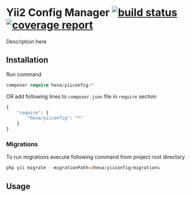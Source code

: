 # Yii2 Config Manager [![build status](https://git.hexa.com.ua/yii2/config/badges/dev/build.svg)](https://git.hexa.com.ua/yii2/config/commits/dev)[![coverage report](https://git.hexa.com.ua/yii2/config/badges/dev/coverage.svg)](https://git.hexa.com.ua/yii2/config/commits/dev)
Description here

## Installation

Run command
```php
composer require hexa/yiiconfig:*
```
OR add following lines to `composer.json` file in `require` section
```php
{
    "require": {
        "hexa/yiiconfig": "*"
    }
}
```

### Migrations

To run migrations execute following command from project root directory
```php
php yii migrate --migrationPath=@hexa/yiiconfig/migrations
```

## Usage